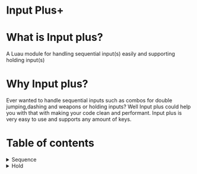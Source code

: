 # Input Plus+
# What is Input plus?
A Luau module for handling sequential input(s) easily and supporting holding input(s)

# Why Input plus?
Ever wanted to handle sequential inputs such as combos for double jumping,dashing and weapons or holding inputs? Well Input plus could help you with that with making your code clean and performant. Input plus is very easy to use and supports any amount of keys.

# Table of contents
<details>
  <summary>Sequence</summary>
  1) Sequences with delay specified (if delay is nil, no delay is included)
  2) Any amount of keys can be put in the sequence.
  3) Events to indicate starting of sequence,ending of sequence and pressing of keys
  4) Feature to cancel the current input or reset the sequence.(Commonly used when gameProcessedEvent is true)
</details>
<details>
  <summary>Hold</summary>
  1) Any amount of keys can be put in the holding list.
  2) Events to indicate starting of holding,ending of holding and holding of specific keys
  3) Feature to cancel the current input.(Commonly used when gameProcessedEvent is true)
</details>


